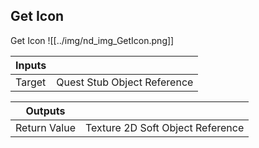 ## Get Icon
Get Icon
![[../img/nd_img_GetIcon.png]]

|Inputs||
|--|--|
| Target | Quest Stub Object Reference |

|Outputs||
|--|--|
| Return Value | Texture 2D Soft Object Reference |
